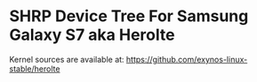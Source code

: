 # SHRP Device Tree For Samsung Galaxy S7 aka Herolte

Kernel sources are available at: https://github.com/exynos-linux-stable/herolte
